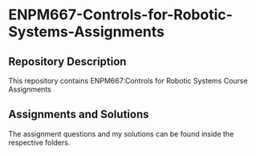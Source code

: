 # ENPM667-Controls-for-Robotic-Systems-Assignments

## Repository Description
This repository contains ENPM667:Controls for Robotic Systems Course Assignments

## Assignments and Solutions
The assignment questions and my solutions can be found inside the respective folders.
